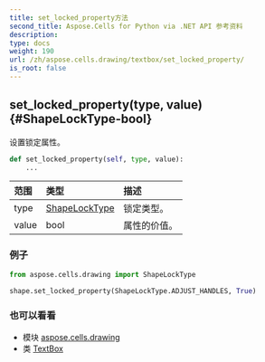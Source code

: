 ```yaml
---
title: set_locked_property方法
second_title: Aspose.Cells for Python via .NET API 参考资料
description:
type: docs
weight: 190
url: /zh/aspose.cells.drawing/textbox/set_locked_property/
is_root: false
---
```

##  set_locked_property(type, value) {#ShapeLockType-bool}
设置锁定属性。



```python
def set_locked_property(self, type, value):
    ...
```


|范围|类型|描述|
| :- | :- | :- |
| type | [ShapeLockType](/cells/python-net/zh/aspose.cells.drawing/shapelocktype) |锁定类型。|
| value | bool |属性的价值。|

### 例子

```python
from aspose.cells.drawing import ShapeLockType

shape.set_locked_property(ShapeLockType.ADJUST_HANDLES, True)

```



### 也可以看看
* 模块 [aspose.cells.drawing](../../)
* 类 [TextBox](/cells/python-net/zh/aspose.cells.drawing/textbox)
